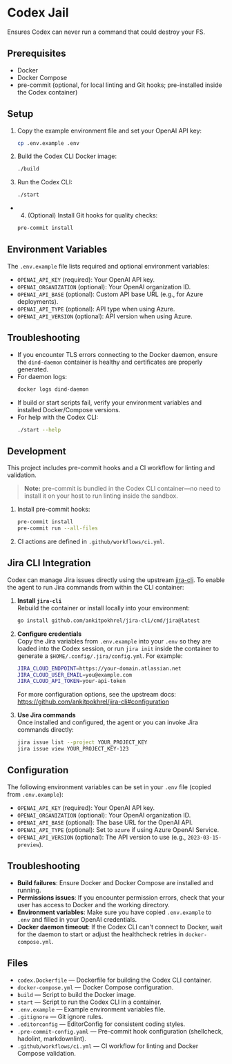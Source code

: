 # Codex Jail

Ensures Codex can never run a command that could destroy your FS.

## Prerequisites

- Docker
- Docker Compose
- pre-commit (optional, for local linting and Git hooks; pre-installed inside the Codex container)

## Setup

1. Copy the example environment file and set your OpenAI API key:

   ```bash
   cp .env.example .env
   ```

2. Build the Codex CLI Docker image:

   ```bash
   ./build
   ```

3. Run the Codex CLI:

   ```bash
   ./start
   ```

- 4. (Optional) Install Git hooks for quality checks:

   ```bash
   pre-commit install
   ```

## Environment Variables

The `.env.example` file lists required and optional environment variables:

- `OPENAI_API_KEY` (required): Your OpenAI API key.
- `OPENAI_ORGANIZATION` (optional): Your OpenAI organization ID.
- `OPENAI_API_BASE` (optional): Custom API base URL (e.g., for Azure deployments).
- `OPENAI_API_TYPE` (optional): API type when using Azure.
- `OPENAI_API_VERSION` (optional): API version when using Azure.

## Troubleshooting

- If you encounter TLS errors connecting to the Docker daemon, ensure the `dind-daemon` container is healthy and certificates are properly generated.
- For daemon logs:
  ```bash
  docker logs dind-daemon
  ```
- If build or start scripts fail, verify your environment variables and installed Docker/Compose versions.
- For help with the Codex CLI:
  ```bash
  ./start --help
  ```

## Development

This project includes pre-commit hooks and a CI workflow for linting and validation.

> **Note:** pre-commit is bundled in the Codex CLI container—no need to install it on your host to run linting inside the sandbox.

1. Install pre-commit hooks:
   ```bash
   pre-commit install
   pre-commit run --all-files
   ```
2. CI actions are defined in `.github/workflows/ci.yml`.

## Jira CLI Integration

Codex can manage Jira issues directly using the upstream [jira-cli](https://github.com/ankitpokhrel/jira-cli). To enable the agent to run Jira commands from within the CLI container:

1. **Install `jira-cli`**  
   Rebuild the container or install locally into your environment:
   ```bash
   go install github.com/ankitpokhrel/jira-cli/cmd/jira@latest
   ```

2. **Configure credentials**  
   Copy the Jira variables from `.env.example` into your `.env` so they are loaded into the Codex session, or run `jira init` inside the container to generate a `$HOME/.config/.jira/config.yml`. For example:
   ```bash
   JIRA_CLOUD_ENDPOINT=https://your-domain.atlassian.net
   JIRA_CLOUD_USER_EMAIL=you@example.com
   JIRA_CLOUD_API_TOKEN=your-api-token
   ```
   For more configuration options, see the upstream docs:
   https://github.com/ankitpokhrel/jira-cli#configuration

3. **Use Jira commands**  
   Once installed and configured, the agent or you can invoke Jira commands directly:
   ```bash
   jira issue list --project YOUR_PROJECT_KEY
   jira issue view YOUR_PROJECT_KEY-123
   ```

## Configuration

The following environment variables can be set in your `.env` file (copied from `.env.example`):

- `OPENAI_API_KEY` (required): Your OpenAI API key.
- `OPENAI_ORGANIZATION` (optional): Your OpenAI organization ID.
- `OPENAI_API_BASE` (optional): The base URL for the OpenAI API.
- `OPENAI_API_TYPE` (optional): Set to `azure` if using Azure OpenAI Service.
- `OPENAI_API_VERSION` (optional): The API version to use (e.g., `2023-03-15-preview`).


## Troubleshooting

- **Build failures**: Ensure Docker and Docker Compose are installed and running.
- **Permissions issues**: If you encounter permission errors, check that your user has access to Docker and the working directory.
- **Environment variables**: Make sure you have copied `.env.example` to `.env` and filled in your OpenAI credentials.
- **Docker daemon timeout**: If the Codex CLI can't connect to Docker, wait for the daemon to start or adjust the healthcheck retries in `docker-compose.yml`.

## Files

- `codex.Dockerfile` — Dockerfile for building the Codex CLI container.
- `docker-compose.yml` — Docker Compose configuration.
- `build` — Script to build the Docker image.
- `start` — Script to run the Codex CLI in a container.
- `.env.example` — Example environment variables file.
- `.gitignore` — Git ignore rules.
- `.editorconfig` — EditorConfig for consistent coding styles.
- `.pre-commit-config.yaml` — Pre-commit hook configuration (shellcheck, hadolint, markdownlint).
- `.github/workflows/ci.yml` — CI workflow for linting and Docker Compose validation.
